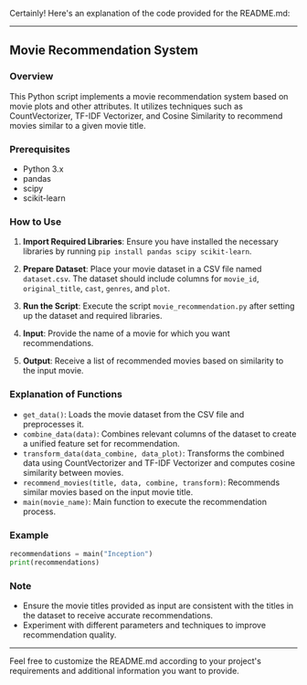 Certainly! Here's an explanation of the code provided for the README.md:

---

## Movie Recommendation System

### Overview
This Python script implements a movie recommendation system based on movie plots and other attributes. It utilizes techniques such as CountVectorizer, TF-IDF Vectorizer, and Cosine Similarity to recommend movies similar to a given movie title.

### Prerequisites
- Python 3.x
- pandas
- scipy
- scikit-learn

### How to Use
1. **Import Required Libraries**: Ensure you have installed the necessary libraries by running `pip install pandas scipy scikit-learn`.

2. **Prepare Dataset**: Place your movie dataset in a CSV file named `dataset.csv`. The dataset should include columns for `movie_id`, `original_title`, `cast`, `genres`, and `plot`.

3. **Run the Script**: Execute the script `movie_recommendation.py` after setting up the dataset and required libraries.

4. **Input**: Provide the name of a movie for which you want recommendations.

5. **Output**: Receive a list of recommended movies based on similarity to the input movie.

### Explanation of Functions
- `get_data()`: Loads the movie dataset from the CSV file and preprocesses it.
- `combine_data(data)`: Combines relevant columns of the dataset to create a unified feature set for recommendation.
- `transform_data(data_combine, data_plot)`: Transforms the combined data using CountVectorizer and TF-IDF Vectorizer and computes cosine similarity between movies.
- `recommend_movies(title, data, combine, transform)`: Recommends similar movies based on the input movie title.
- `main(movie_name)`: Main function to execute the recommendation process.

### Example
```python
recommendations = main("Inception")
print(recommendations)
```

### Note
- Ensure the movie titles provided as input are consistent with the titles in the dataset to receive accurate recommendations.
- Experiment with different parameters and techniques to improve recommendation quality.

---

Feel free to customize the README.md according to your project's requirements and additional information you want to provide.
